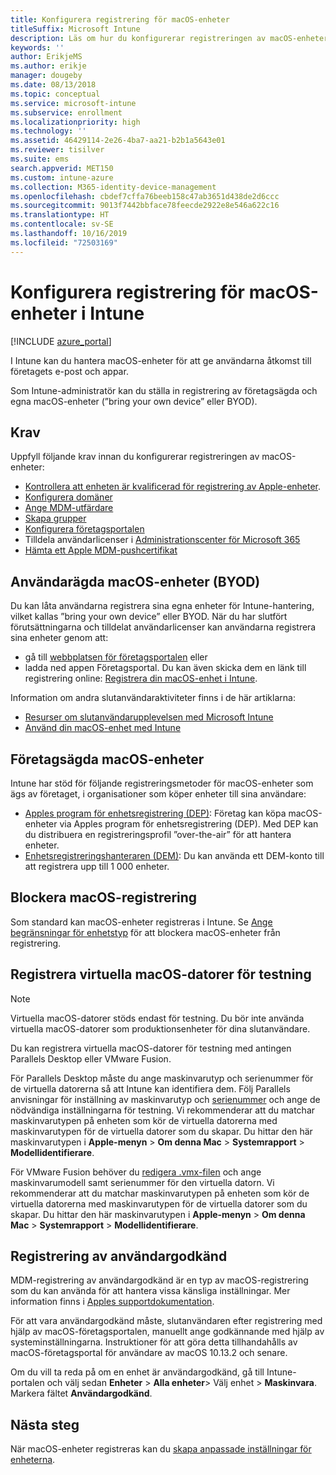 ```yaml
---
title: Konfigurera registrering för macOS-enheter
titleSuffix: Microsoft Intune
description: Läs om hur du konfigurerar registreringen av macOS-enheter i Intune.
keywords: ''
author: ErikjeMS
ms.author: erikje
manager: dougeby
ms.date: 08/13/2018
ms.topic: conceptual
ms.service: microsoft-intune
ms.subservice: enrollment
ms.localizationpriority: high
ms.technology: ''
ms.assetid: 46429114-2e26-4ba7-aa21-b2b1a5643e01
ms.reviewer: tisilver
ms.suite: ems
search.appverid: MET150
ms.custom: intune-azure
ms.collection: M365-identity-device-management
ms.openlocfilehash: cbdef7cffa76beeb158c47ab3651d438de2d6ccc
ms.sourcegitcommit: 9013f7442bbface78feecde2922e8e546a622c16
ms.translationtype: HT
ms.contentlocale: sv-SE
ms.lasthandoff: 10/16/2019
ms.locfileid: "72503169"
---
```

# <a name="set-up-enrollment-for-macos-devices-in-intune"></a>Konfigurera registrering för macOS-enheter i Intune

[!INCLUDE [azure_portal](../includes/azure_portal.md)]

I Intune kan du hantera macOS-enheter för att ge användarna åtkomst till företagets e-post och appar.

Som Intune-administratör kan du ställa in registrering av företagsägda och egna macOS-enheter (”bring your own device” eller BYOD). 

## <a name="prerequisites"></a>Krav

Uppfyll följande krav innan du konfigurerar registreringen av macOS-enheter:

- [Kontrollera att enheten är kvalificerad för registrering av Apple-enheter](https://support.apple.com/en-us/HT204142#eligibility).
- [Konfigurera domäner](../fundamentals/custom-domain-name-configure.md)
- [Ange MDM-utfärdare](../fundamentals/mdm-authority-set.md)
- [Skapa grupper](../fundamentals/groups-add.md)
- [Konfigurera företagsportalen](../apps/company-portal-app.md)
- Tilldela användarlicenser i [Administrationscenter för Microsoft 365](http://go.microsoft.com/fwlink/p/?LinkId=698854)
- [Hämta ett Apple MDM-pushcertifikat](../enrollment/apple-mdm-push-certificate-get.md)

## <a name="user-owned-macos-devices-byod"></a>Användarägda macOS-enheter (BYOD)

Du kan låta användarna registrera sina egna enheter för Intune-hantering, vilket kallas ”bring your own device” eller BYOD. När du har slutfört förutsättningarna och tilldelat användarlicenser kan användarna registrera sina enheter genom att:
- gå till [webbplatsen för företagsportalen](https://portal.manage.microsoft.com) eller
- ladda ned appen Företagsportal.
Du kan även skicka dem en länk till registrering online: [Registrera din macOS-enhet i Intune](https://docs.microsoft.com/intune-user-help/enroll-your-device-in-intune-macos).

Information om andra slutanvändaraktiviteter finns i de här artiklarna:

- [Resurser om slutanvändarupplevelsen med Microsoft Intune](../fundamentals/end-user-educate.md)
- [Använd din macOS-enhet med Intune](/intune-user-help/using-your-macos-device-with-intune)

## <a name="company-owned-macos-devices"></a>Företagsägda macOS-enheter
Intune har stöd för följande registreringsmetoder för macOS-enheter som ägs av företaget, i organisationer som köper enheter till sina användare:
- [Apples program för enhetsregistrering (DEP)](device-enrollment-program-enroll-macos.md): Företag kan köpa macOS-enheter via Apples program för enhetsregistrering (DEP). Med DEP kan du distribuera en registreringsprofil ”over-the-air” för att hantera enheter.
- [Enhetsregistreringshanteraren (DEM)](device-enrollment-manager-enroll.md): Du kan använda ett DEM-konto till att registrera upp till 1 000 enheter.

## <a name="block-macos-enrollment"></a>Blockera macOS-registrering
Som standard kan macOS-enheter registreras i Intune. Se [Ange begränsningar för enhetstyp](enrollment-restrictions-set.md) för att blockera macOS-enheter från registrering.

## <a name="enroll-virtual-macos-machines-for-testing"></a>Registrera virtuella macOS-datorer för testning

> [!NOTE]
> Virtuella macOS-datorer stöds endast för testning. Du bör inte använda virtuella macOS-datorer som produktionsenheter för dina slutanvändare. 

Du kan registrera virtuella macOS-datorer för testning med antingen Parallels Desktop eller VMware Fusion. 

För Parallels Desktop måste du ange maskinvarutyp och serienummer för de virtuella datorerna så att Intune kan identifiera dem. Följ Parallels anvisningar för inställning av maskinvarutyp och [serienummer](http://kb.parallels.com/123455) och ange de nödvändiga inställningarna för testning. Vi rekommenderar att du matchar maskinvarutypen på enheten som kör de virtuella datorerna med maskinvarutypen för de virtuella datorer som du skapar. Du hittar den här maskinvarutypen i **Apple-menyn** > **Om denna Mac** > **Systemrapport** > **Modellidentifierare**. 

För VMware Fusion behöver du [redigera .vmx-filen](https://kb.vmware.com/s/article/1014782) och ange maskinvarumodell samt serienummer för den virtuella datorn. Vi rekommenderar att du matchar maskinvarutypen på enheten som kör de virtuella datorerna med maskinvarutypen för de virtuella datorer som du skapar. Du hittar den här maskinvarutypen i **Apple-menyn** > **Om denna Mac** > **Systemrapport** > **Modellidentifierare**. 

## <a name="user-approved-enrollment"></a>Registrering av användargodkänd

MDM-registrering av användargodkänd är en typ av macOS-registrering som du kan använda för att hantera vissa känsliga inställningar. Mer information finns i [Apples supportdokumentation](https://support.apple.com/HT208019).

För att vara användargodkänd måste, slutanvändaren efter registrering med hjälp av macOS-företagsportalen, manuellt ange godkännande med hjälp av systeminställningarna. Instruktioner för att göra detta tillhandahålls av macOS-företagsportal för användare av macOS 10.13.2 och senare.

Om du vill ta reda på om en enhet är användargodkänd, gå till Intune-portalen och välj sedan **Enheter** > **Alla enheter**> Välj enhet > **Maskinvara**. Markera fältet **Användargodkänd**.

## <a name="next-steps"></a>Nästa steg

När macOS-enheter registreras kan du [skapa anpassade inställningar för enheterna](../configuration/custom-settings-macos.md).
